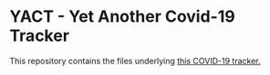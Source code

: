 # YACT - Yet Another Covid-19 Tracker

This repository contains the files underlying [this COVID-19 tracker.](https://shiny.ovpr.uga.edu/yact/) 